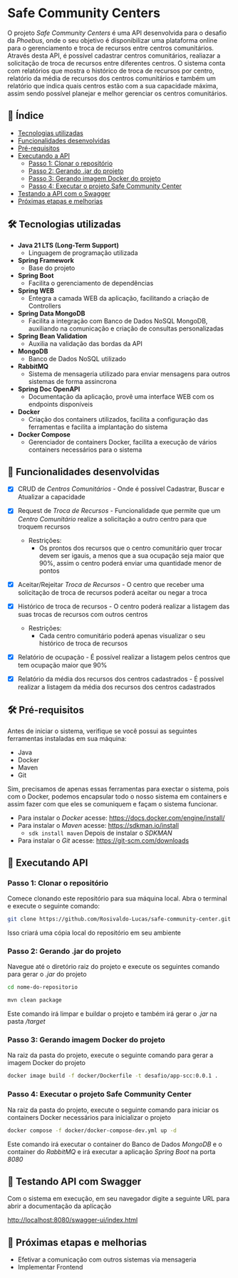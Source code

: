 # Safe Community Centers

O projeto *Safe Community Centers* é uma API desenvolvida para o desafio da *Phoebus*, onde o seu objetivo é disponibilizar
uma plataforma online para o gerenciamento e troca de recursos entre centros comunitários. Através desta API, é possível cadastrar centros comunitários,
realiazar a solicitação de troca de recursos entre diferentes centros. O sistema conta com relatórios que mostra o histórico de
troca de recursos por centro, relatório da média de recursos dos centros comunitários e também um relatório que indica quais centros estão com a sua capacidade máxima,
assim sendo possível planejar e melhor gerenciar os centros comunitários.

## 📖 Índice

- [Tecnologias utilizadas](#-tecnologias-utilizadas)
- [Funcionalidades desenvolvidas](#-funcionalidades-desenvolvidas)
- [Pré-requisitos](#-pré-requisitos)
- [Executando a API](#-executando-a-api)
    - [Passo 1: Clonar o repositório](#passo-1-clonar-o-repositório)
    - [Passo 2: Gerando .jar do projeto](#passo-2-gerando-jar-do-projeto)
    - [Passo 3: Gerando imagem Docker do projeto](#passo-3-gerando-imagem-docker-do-projeto)
    - [Passo 4: Executar o projeto Safe Community Center](#passo-4-executar-o-projeto-safe-community-center)
- [Testando a API com o Swagger](#-testando-api-com-swagger)
- [Próximas etapas e melhorias](#-próximas-etapas-e-melhorias)

## 🛠️ Tecnologias utilizadas

- **Java 21 LTS (Long-Term Support)**
    - Linguagem de programação utilizada
- **Spring Framework**
    - Base do projeto
- **Spring Boot**
    - Facilita o gerenciamento de dependências
- **Spring WEB**
    - Entegra a camada WEB da aplicação, facilitando a criação de Controllers
- **Spring Data MongoDB**
    - Facilita a integração com Banco de Dados NoSQL MongoDB, auxiliando na comunicação e criação de consultas personalizadas
- **Spring Bean Validation**
    - Auxilia na validação das bordas da API
- **MongoDB**
    - Banco de Dados NoSQL utilizado
- **RabbitMQ**
    - Sistema de mensageria utilizado para enviar mensagens para outros sistemas de forma assincrona
- **Spring Doc OpenAPI**
    - Documentação da aplicação, provê uma interface WEB com os endpoints disponíveis
- **Docker**
    - Criação dos containers utilizados, facilita a configuração das ferramentas e facilita a implantação do sistema
- **Docker Compose**
    - Gerenciador de containers Docker, facilita a execução de vários containers necessários para o sistema

## 🚀 Funcionalidades desenvolvidas

- [x] CRUD de *Centros Comunitários* - Onde é possível Cadastrar, Buscar e Atualizar a capacidade
- [x] Request de *Troca de Recursos* - Funcionalidade que permite que um *Centro Comunitário* realize a solicitação a outro centro para que troquem recursos
    - Restrições:
        - Os prontos dos recursos que o centro comunitário quer trocar devem ser igauis, a menos que a sua ocupação seja maior que 90%, assim o centro poderá enviar uma quantidade menor de pontos
- [x] Aceitar/Rejeitar *Troca de Recursos* - O centro que receber uma solicitação de troca de recursos poderá aceitar ou negar a troca
- [x] Histórico de troca de recursos - O centro poderá realizar a listagem das suas trocas de recursos com outros centros
    - Restrições:
        - Cada centro comunitário poderá apenas visualizar o seu histórico de troca de recursos
- [x] Relatório de ocupação  - É possível realizar a listagem pelos centros que tem ocupação maior que 90%
- [x] Relatório da média dos recursos dos centros cadastrados - É possível realizar a listagem da média dos recursos dos centros cadastrados


## 🛠️ Pré-requisitos

Antes de iniciar o sistema, verifique se você possui as seguintes ferramentas instaladas em sua máquina:

- Java
- Docker
- Maven
- Git

Sim, precisamos de apenas essas ferramentas para exectar o sistema, pois com o Docker, podemos encapsular todo o nosso sistema
em containers e assim fazer com que eles se comuniquem e façam o sistema funcionar.

- Para instalar o *Docker* acesse: https://docs.docker.com/engine/install/
- Para instalar o *Maven* acesse: https://sdkman.io/install
    - ```sdk install maven``` Depois de instalar o *SDKMAN*
- Para instalar o *Git* acesse: https://git-scm.com/downloads

## 🚀 Executando API

### Passo 1: Clonar o repositório

Comece clonando este repositório para sua máquina local. Abra o terminal e execute o seguinte comando:

```bash
git clone https://github.com/Rosivaldo-Lucas/safe-community-center.git
```

Isso criará uma cópia local do repositório em seu ambiente

### Passo 2: Gerando .jar do projeto

Navegue até o diretório raiz do projeto e execute os seguintes comando para gerar o *.jar* do projeto

```bash
cd nome-do-repositorio
```

```bash
mvn clean package
```

Este comando irá limpar e buildar o projeto e também irá gerar o *.jar* na pasta */target*

### Passo 3: Gerando imagem Docker do projeto

Na raiz da pasta do projeto, execute o seguinte comando para gerar a imagem Docker do projeto

```bash
docker image build -f docker/Dockerfile -t desafio/app-scc:0.0.1 .
```

### Passo 4: Executar o projeto Safe Community Center

Na raiz da pasta do projeto, execute o seguinte comando para iniciar os containers Docker necessários para inicializar o projeto

```bash
docker compose -f docker/docker-compose-dev.yml up -d
```

Este comando irá executar o container do Banco de Dados *MongoDB* e o container do *RabbitMQ*
e irá executar a aplicação *Spring Boot* na porta *8080*

## 📝 Testando API com Swagger

Com o sistema em execução, em seu navegador digite a seguinte URL para abrir a documentação da aplicação

[http://localhost:8080/swagger-ui/index.html](http://localhost:8080/swagger-ui/index.html)

## 🚀 Próximas etapas e melhorias

- Efetivar a comunicação com outros sistemas via mensageria
- Implementar Frontend
